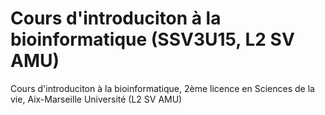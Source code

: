 # Cours d'introduciton à la bioinformatique (SSV3U15, L2 SV AMU)

Cours d'introduciton à la bioinformatique, 2ème licence en Sciences de la vie, Aix-Marseille Université (L2 SV AMU)
